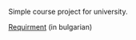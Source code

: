 Simple course project for university.

[Requirment](https://docs.google.com/document/d/1ihCinK9FcSwMEd0HIYuxlkNaOaVRKvXt/edit#heading=h.gjdgxs) (in bulgarian)
